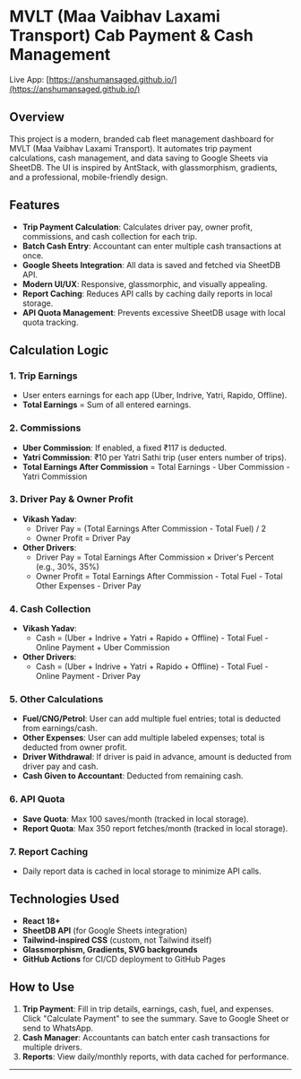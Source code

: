 # MVLT (Maa Vaibhav Laxami Transport) Cab Payment & Cash Management

Live App: [https://anshumansaged.github.io/](https://anshumansaged.github.io/)

## Overview
This project is a modern, branded cab fleet management dashboard for MVLT (Maa Vaibhav Laxami Transport). It automates trip payment calculations, cash management, and data saving to Google Sheets via SheetDB. The UI is inspired by AntStack, with glassmorphism, gradients, and a professional, mobile-friendly design.

## Features
- **Trip Payment Calculation**: Calculates driver pay, owner profit, commissions, and cash collection for each trip.
- **Batch Cash Entry**: Accountant can enter multiple cash transactions at once.
- **Google Sheets Integration**: All data is saved and fetched via SheetDB API.
- **Modern UI/UX**: Responsive, glassmorphic, and visually appealing.
- **Report Caching**: Reduces API calls by caching daily reports in local storage.
- **API Quota Management**: Prevents excessive SheetDB usage with local quota tracking.

## Calculation Logic
### 1. **Trip Earnings**
- User enters earnings for each app (Uber, Indrive, Yatri, Rapido, Offline).
- **Total Earnings** = Sum of all entered earnings.

### 2. **Commissions**
- **Uber Commission**: If enabled, a fixed ₹117 is deducted.
- **Yatri Commission**: ₹10 per Yatri Sathi trip (user enters number of trips).
- **Total Earnings After Commission** = Total Earnings - Uber Commission - Yatri Commission

### 3. **Driver Pay & Owner Profit**
- **Vikash Yadav**:
  - Driver Pay = (Total Earnings After Commission - Total Fuel) / 2
  - Owner Profit = Driver Pay
- **Other Drivers**:
  - Driver Pay = Total Earnings After Commission × Driver's Percent (e.g., 30%, 35%)
  - Owner Profit = Total Earnings After Commission - Total Fuel - Total Other Expenses - Driver Pay

### 4. **Cash Collection**
- **Vikash Yadav**:
  - Cash = (Uber + Indrive + Yatri + Rapido + Offline) - Total Fuel - Online Payment + Uber Commission
- **Other Drivers**:
  - Cash = (Uber + Indrive + Yatri + Rapido + Offline) - Total Fuel - Online Payment - Driver Pay

### 5. **Other Calculations**
- **Fuel/CNG/Petrol**: User can add multiple fuel entries; total is deducted from earnings/cash.
- **Other Expenses**: User can add multiple labeled expenses; total is deducted from owner profit.
- **Driver Withdrawal**: If driver is paid in advance, amount is deducted from driver pay and cash.
- **Cash Given to Accountant**: Deducted from remaining cash.

### 6. **API Quota**
- **Save Quota**: Max 100 saves/month (tracked in local storage).
- **Report Quota**: Max 350 report fetches/month (tracked in local storage).

### 7. **Report Caching**
- Daily report data is cached in local storage to minimize API calls.

## Technologies Used
- **React 18+**
- **SheetDB API** (for Google Sheets integration)
- **Tailwind-inspired CSS** (custom, not Tailwind itself)
- **Glassmorphism, Gradients, SVG backgrounds**
- **GitHub Actions** for CI/CD deployment to GitHub Pages

## How to Use
1. **Trip Payment**: Fill in trip details, earnings, cash, fuel, and expenses. Click "Calculate Payment" to see the summary. Save to Google Sheet or send to WhatsApp.
2. **Cash Manager**: Accountants can batch enter cash transactions for multiple drivers.
3. **Reports**: View daily/monthly reports, with data cached for performance.



---
